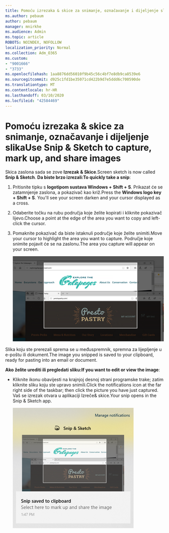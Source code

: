 ```yaml
---
title: Pomoću izrezaka & skice za snimanje, označavanje i dijeljenje slika
ms.author: pebaum
author: pebaum
manager: mnirkhe
ms.audience: Admin
ms.topic: article
ROBOTS: NOINDEX, NOFOLLOW
localization_priority: Normal
ms.collection: Adm_O365
ms.custom:
- "9001666"
- "3733"
ms.openlocfilehash: 1aa8876dd56010f9b45c56c4bf7e8db9ca8539e6
ms.sourcegitcommit: d925c1fd1be35071cd422b9d7e5ddd6c700590de
ms.translationtype: MT
ms.contentlocale: hr-HR
ms.lasthandoff: 03/10/2020
ms.locfileid: "42584469"
---
```

# <a name="use-snip--sketch-to-capture-mark-up-and-share-images"></a><span data-ttu-id="5f54d-102">Pomoću izrezaka & skice za snimanje, označavanje i dijeljenje slika</span><span class="sxs-lookup"><span data-stu-id="5f54d-102">Use Snip & Sketch to capture, mark up, and share images</span></span>

<span data-ttu-id="5f54d-103">Skica zaslona sada se zove **Izrezak & Skice**.</span><span class="sxs-lookup"><span data-stu-id="5f54d-103">Screen sketch is now called **Snip & Sketch**.</span></span> <span data-ttu-id="5f54d-104">**Da biste brzo izrezali:**</span><span class="sxs-lookup"><span data-stu-id="5f54d-104">**To quickly take a snip**:</span></span>

1. <span data-ttu-id="5f54d-105">Pritisnite tipku s **logotipom sustava Windows + Shift + S**. Prikazat će se zatamnjenje zaslona, a pokazivač kao križ.</span><span class="sxs-lookup"><span data-stu-id="5f54d-105">Press the **Windows logo key + Shift + S**. You'll see your screen darken and your cursor displayed as a cross.</span></span> 

2. <span data-ttu-id="5f54d-106">Odaberite točku na rubu područja koje želite kopirati i kliknite pokazivač lijevo.</span><span class="sxs-lookup"><span data-stu-id="5f54d-106">Choose a point at the edge of the area you want to copy and left-click the cursor.</span></span> 

3. <span data-ttu-id="5f54d-107">Pomaknite pokazivač da biste istaknuli područje koje želite snimiti.</span><span class="sxs-lookup"><span data-stu-id="5f54d-107">Move your cursor to highlight the area you want to capture.</span></span> <span data-ttu-id="5f54d-108">Područje koje snimite pojavit će se na zaslonu.</span><span class="sxs-lookup"><span data-stu-id="5f54d-108">The area you capture will appear on your screen.</span></span>

   ![slika označenog odabira](media/snipone.png)

<span data-ttu-id="5f54d-110">Slika koju ste prerezali sprema se u međuspremnik, spremna za lijepljenje u e-poštu ili dokument.</span><span class="sxs-lookup"><span data-stu-id="5f54d-110">The image you snipped is saved to your clipboard, ready for pasting into an email or document.</span></span> 

<span data-ttu-id="5f54d-111">**Ako želite urediti ili pregledati sliku:**</span><span class="sxs-lookup"><span data-stu-id="5f54d-111">**If you want to edit or view the image**:</span></span> 

- <span data-ttu-id="5f54d-112">Kliknite ikonu obavijesti na krajnjoj desnoj strani programske trake; zatim kliknite sliku koju ste upravo snimili.</span><span class="sxs-lookup"><span data-stu-id="5f54d-112">Click the notifications icon at the far right side of the taskbar; then click the picture you have just captured.</span></span> <span data-ttu-id="5f54d-113">Vaš se izrezak otvara u aplikaciji Izreče& skice.</span><span class="sxs-lookup"><span data-stu-id="5f54d-113">Your snip opens in the Snip & Sketch app.</span></span>

   ![slika slike koja se prikazuje u aplikaciji za izrezivanje](media/sniptwo.png)

